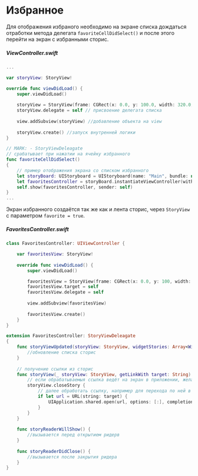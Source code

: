 # Избранное

Для отображения избраного необходимо на экране списка дождаться отработки метода делегата `favoriteCellDidSelect()` и после этого перейти на экран с избранными сторис.

##### ViewController.swift
```swift
...

var storyView: StoryView!

override func viewDidLoad() {
    super.viewDidLoad()
        
    storyView = StoryView(frame: CGRect(x: 0.0, y: 100.0, width: 320.0, height: 160.0)) //инициализация StoryView
    storyView.delegate = self // присвоение делегата списка
    
    view.addSubview(storyView) //добавление объекта на view
    
    storyView.create() //запуск внутренней логики
}

// MARK: - StoryViewDeleagate
// срабатывает при нажатии на ячейку избранного
func favoriteCellDidSelect()
{
    // пример отображения экрана со списком избранного
    let storyBoard: UIStoryboard = UIStoryboard(name: "Main", bundle: nil)
    let favoritesController = storyBoard.instantiateViewController(withIdentifier: "FavoritesController")
    self.show(favoritesController, sender: self)
}
...
```

Экран избранного создаётся так же как и лента сторис, через `StoryView` с параметром `favorite = true`.

##### FavoritesController.swift

```swift
class FavoritesController: UIViewController {

    var favoritesView: StoryView!
    
    override func viewDidLoad() {
        super.viewDidLoad()

        favoritesView = StoryView(frame: CGRect(x: 0.0, y: 100, width: 320, height: 160.0), favorite: true)
        favoritesView.target = self
        favoritesView.delegate = self
        
        view.addSubview(favoritesView)
                
        favoritesView.create()
    }
}

extension FavoritesController: StoryViewDeleagate
{
    func storyViewUpdated(storyView: StoryView, widgetStories: Array<WidgetStory>?) {
        //обновление списка сторис
    }
    
    // получение ссылки из сторис
    func storyView(_ storyView: StoryView, getLinkWith target: String) {
        // если обрабатываемыя ссылка ведёт на экран в приложении, желательно закрыть ридер
        storyView.closeStory {
            // далее обработать ссылку, например для перехода по ней в safari
            if let url = URL(string: target) {
                UIApplication.shared.open(url, options: [:], completionHandler: nil)
            }
        }
    }
    
    func storyReaderWillShow() {
        //вызывается перед открытием ридерв
    }
    
    func storyReaderDidClose() {
        //вызывается после закрытия ридера
    }
}
``` 